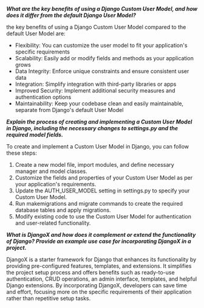 **_What are the key benefits of using a Django Custom User Model, and how does it differ from the default Django User Model?_**

the key benefits of using a Django Custom User Model compared to the default User Model are:

- Flexibility: You can customize the user model to fit your application's specific requirements
- Scalability: Easily add or modify fields and methods as your application grows
- Data Integrity: Enforce unique constraints and ensure consistent user data
- Integration: Simplify integration with third-party libraries or apps
- Improved Security: Implement additional security measures and authentication options
- Maintainability: Keep your codebase clean and easily maintainable, separate from Django's default User Model

**_Explain the process of creating and implementing a Custom User Model in Django, including the necessary changes to settings.py and the required model fields._**

To create and implement a Custom User Model in Django, you can follow these steps:

1. Create a new model file, import modules, and define necessary manager and model classes.
2. Customize the fields and properties of your Custom User Model as per your application's requirements.
3. Update the AUTH_USER_MODEL setting in settings.py to specify your Custom User Model.
4. Run makemigrations and migrate commands to create the required database tables and apply migrations.
5. Modify existing code to use the Custom User Model for authentication and user-related functionality.

**_What is DjangoX and how does it complement or extend the functionality of Django? Provide an example use case for incorporating DjangoX in a project._**

DjangoX is a starter framework for Django that enhances its functionality by providing pre-configured features, templates, and extensions. It simplifies the project setup process and offers benefits such as ready-to-use authentication, CRUD operations, an admin interface, templates, and helpful Django extensions. By incorporating DjangoX, developers can save time and effort, focusing more on the specific requirements of their application rather than repetitive setup tasks.
